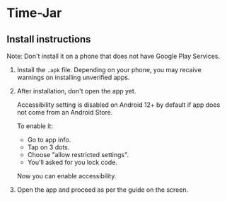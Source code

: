 # Time-Jar

## Install instructions

Note: Don't install it on a phone that does not have Google Play Services.

1. Install the `.apk` file. Depending on your phone, you may recaive warnings on installing unverified apps.

2. After installation, don't open the app yet.

    Accessibility setting is disabled on Android 12+ by default if app does not come from an Android Store.

    To enable it:

    - Go to app info.
    - Tap on 3 dots.
    - Choose "allow restricted settings".
    - You'll asked for you lock code.

    Now you can enable accessibility.

3. Open the app and proceed as per the guide on the screen.
